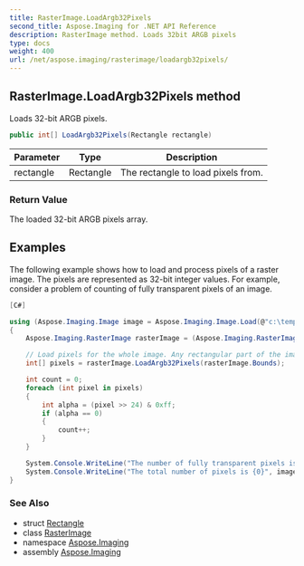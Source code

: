 ```yaml
---
title: RasterImage.LoadArgb32Pixels
second_title: Aspose.Imaging for .NET API Reference
description: RasterImage method. Loads 32bit ARGB pixels
type: docs
weight: 400
url: /net/aspose.imaging/rasterimage/loadargb32pixels/
---
```

## RasterImage.LoadArgb32Pixels method

Loads 32-bit ARGB pixels.

```csharp
public int[] LoadArgb32Pixels(Rectangle rectangle)
```

| Parameter | Type | Description |
| --- | --- | --- |
| rectangle | Rectangle | The rectangle to load pixels from. |

### Return Value

The loaded 32-bit ARGB pixels array.

## Examples

The following example shows how to load and process pixels of a raster image. The pixels are represented as 32-bit integer values. For example, consider a problem of counting of fully transparent pixels of an image.

```csharp
[C#]

using (Aspose.Imaging.Image image = Aspose.Imaging.Image.Load(@"c:\temp\alpha.png"))
{
    Aspose.Imaging.RasterImage rasterImage = (Aspose.Imaging.RasterImage)image;

    // Load pixels for the whole image. Any rectangular part of the image can be specified as a parameter of the Aspose.Imaging.RasterImage.LoadArgb32Pixels method.
    int[] pixels = rasterImage.LoadArgb32Pixels(rasterImage.Bounds);

    int count = 0;
    foreach (int pixel in pixels)
    {
        int alpha = (pixel >> 24) & 0xff;
        if (alpha == 0)
        {
            count++;
        }
    }

    System.Console.WriteLine("The number of fully transparent pixels is {0}", count);
    System.Console.WriteLine("The total number of pixels is {0}", image.Width * image.Height);
}
```

### See Also

* struct [Rectangle](../../rectangle/)
* class [RasterImage](../)
* namespace [Aspose.Imaging](../../rasterimage/)
* assembly [Aspose.Imaging](../../../)


